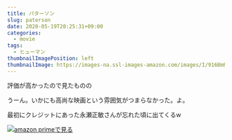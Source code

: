 ```yaml
---
title: パターソン
slug: paterson
date: 2020-05-19T20:25:31+09:00
categories:
  - movie
tags:
  - ヒューマン
thumbnailImagePosition: left
thumbnailImage: https://images-na.ssl-images-amazon.com/images/I/916BmRBHFAL._SX300_.jpg
---
```

評価が高かったので見たものの
<!--more-->
うーん。いかにも高尚な映画という雰囲気がつまらなかった。よ。

最初にクレジットにあった永瀬正敏さんが忘れた頃に出てくるw

[![amazon primeで見る](https://images-na.ssl-images-amazon.com/images/I/916BmRBHFAL._SX300_.jpg)](https://www.amazon.co.jp/gp/video/detail/B07B3G23NX/ref=atv_dp_b01_det_c_Z0r2A3_1_9 "amazon primeで見る")
